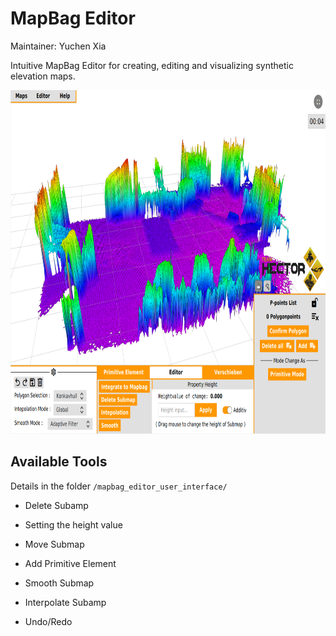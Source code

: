 # MapBag Editor
Maintainer: Yuchen Xia

Intuitive MapBag Editor for creating, editing and visualizing synthetic elevation maps.

<img src="./mapbag_editor_user_interface/doc/Userinterface.png" alt="User Interface" width="800" height="550">

## Available Tools

Details in the folder `/mapbag_editor_user_interface/`
- Delete Subamp

- Setting the height value

- Move Submap

- Add Primitive Element

- Smooth Submap

- Interpolate Subamp

- Undo/Redo

